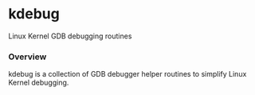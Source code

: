 # kdebug
Linux Kernel GDB debugging routines

### Overview

kdebug is a collection of GDB debugger helper routines to simplify Linux Kernel debugging.

